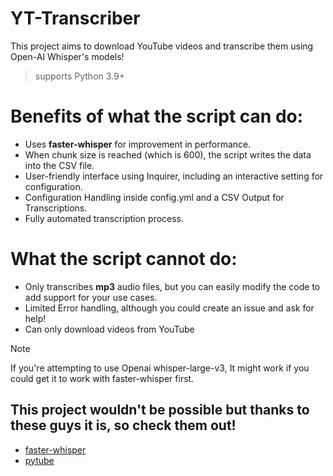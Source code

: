 # YT-Transcriber 
This project aims to download YouTube videos and transcribe them using Open-AI Whisper's models!
> supports Python 3.9+

# Benefits of what the script can do:
- Uses __faster-whisper__ for improvement in performance.
- When chunk size is reached (which is 600), the script writes the data into the CSV file.
- User-friendly interface using Inquirer, including an interactive setting for configuration.
- Configuration Handling inside config.yml and a CSV Output for Transcriptions.
- Fully automated transcription process.

# What the script cannot do:
- Only transcribes **mp3** audio files, but you can easily modify the code to add support for your use cases.
- Limited Error handling, although you could create an issue and ask for help!
- Can only download videos from YouTube

> [!NOTE]
> If you're attempting to use Openai whisper-large-v3, It might work if you could get it to work with faster-whisper first.

## This project wouldn't be possible but thanks to these guys it is, so check them out!
- [faster-whisper](https://github.com/guillaumekln/faster-whisper)
- [pytube](https://github.com/pytube/pytube)
